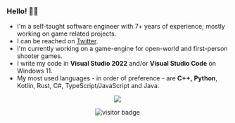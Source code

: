 ### Hello! 👋🏻

- I'm a self-taught software engineer with 7+ years of experience; mostly working on game related projects.
- I can be reached on [Twitter](https://twitter.com/ifarbod).
- I'm currently working on a game-engine for open-world and first-person shooter games.
- I write my code in **Visual Studio 2022** and/or **Visual Studio Code** on Windows 11.
- My most used languages - in order of preference - are **C++,** **Python**, Kotlin, Rust, C#, TypeScript/JavaScript and Java.

<p align="center">
  <img src="https://github-readme-stats.vercel.app/api?username=ifarbod&show_icons=true&count_private=true&include_all_commits=true&theme=synthwave" />
</p>
<p align="center">
  <img src="https://visitor-badge.laobi.icu/badge?page_id=ifarbod.ifarbod" alt="visitor badge"/>
</p>

